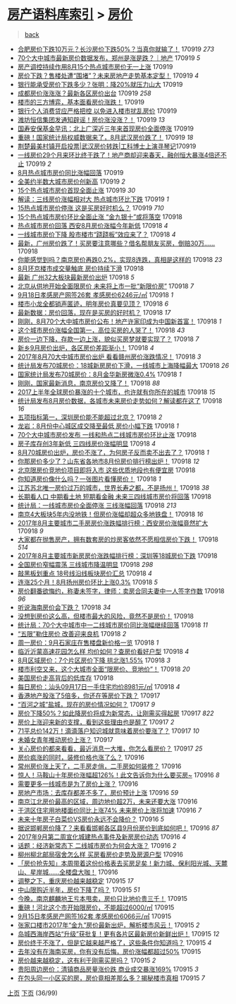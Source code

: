 [房产语料库索引](../../README.md)  > [房价](房价.md)
====
> [back](../README.md)

- [合肥房价下跌10万元？长沙房价下跌50%？当真你就输了！](http://jkwz.applinzi.com/ittc/7014969504772391952.html#%E5%90%88%E8%82%A5%E6%88%BF%E4%BB%B7%E4%B8%8B%E8%B7%8C10%E4%B8%87%E5%85%83%EF%BC%9F%E9%95%BF%E6%B2%99%E6%88%BF%E4%BB%B7%E4%B8%8B%E8%B7%8C50%25%EF%BC%9F%E5%BD%93%E7%9C%9F%E4%BD%A0%E5%B0%B1%E8%BE%93%E4%BA%86%EF%BC%81) 170919 *273* 
- [70个大中城市最新房价数据发布，郑州是涨是跌？｜地产](http://jkwz.applinzi.com/ittc/7014960875889493008.html#70%E4%B8%AA%E5%A4%A7%E4%B8%AD%E5%9F%8E%E5%B8%82%E6%9C%80%E6%96%B0%E6%88%BF%E4%BB%B7%E6%95%B0%E6%8D%AE%E5%8F%91%E5%B8%83%EF%BC%8C%E9%83%91%E5%B7%9E%E6%98%AF%E6%B6%A8%E6%98%AF%E8%B7%8C%EF%BC%9F%EF%BD%9C%E5%9C%B0%E4%BA%A7) 170919 *5* 
- [房产调控持续作用8月15个热点城市房价无一上涨](http://jkwz.applinzi.com/ittc/7014950928787178512.html#%E6%88%BF%E4%BA%A7%E8%B0%83%E6%8E%A7%E6%8C%81%E7%BB%AD%E4%BD%9C%E7%94%A88%E6%9C%8815%E4%B8%AA%E7%83%AD%E7%82%B9%E5%9F%8E%E5%B8%82%E6%88%BF%E4%BB%B7%E6%97%A0%E4%B8%80%E4%B8%8A%E6%B6%A8) 170919  
- [房价下跌？售楼处遭“围堵”？未来房地产走势基本定型！](http://jkwz.applinzi.com/ittc/7014949091275179024.html#%E6%88%BF%E4%BB%B7%E4%B8%8B%E8%B7%8C%EF%BC%9F%E5%94%AE%E6%A5%BC%E5%A4%84%E9%81%AD%E2%80%9C%E5%9B%B4%E5%A0%B5%E2%80%9D%EF%BC%9F%E6%9C%AA%E6%9D%A5%E6%88%BF%E5%9C%B0%E4%BA%A7%E8%B5%B0%E5%8A%BF%E5%9F%BA%E6%9C%AC%E5%AE%9A%E5%9E%8B%EF%BC%81) 170919 *4* 
- [银行能承受房价下跌多少？张明：降20%就压力山大](http://jkwz.applinzi.com/ittc/7014949082387448848.html#%E9%93%B6%E8%A1%8C%E8%83%BD%E6%89%BF%E5%8F%97%E6%88%BF%E4%BB%B7%E4%B8%8B%E8%B7%8C%E5%A4%9A%E5%B0%91%EF%BC%9F%E5%BC%A0%E6%98%8E%EF%BC%9A%E9%99%8D20%25%E5%B0%B1%E5%8E%8B%E5%8A%9B%E5%B1%B1%E5%A4%A7) 170919  
- [成都房价涨涨涨？最新各区房价出台](http://jkwz.applinzi.com/ittc/7014948710285575184.html#%E6%88%90%E9%83%BD%E6%88%BF%E4%BB%B7%E6%B6%A8%E6%B6%A8%E6%B6%A8%EF%BC%9F%E6%9C%80%E6%96%B0%E5%90%84%E5%8C%BA%E6%88%BF%E4%BB%B7%E5%87%BA%E5%8F%B0) 170919 *258* 
- [楼市的三方博弈，基本面看房价涨跌！](http://jkwz.applinzi.com/ittc/7014945052672132112.html#%E6%A5%BC%E5%B8%82%E7%9A%84%E4%B8%89%E6%96%B9%E5%8D%9A%E5%BC%88%EF%BC%8C%E5%9F%BA%E6%9C%AC%E9%9D%A2%E7%9C%8B%E6%88%BF%E4%BB%B7%E6%B6%A8%E8%B7%8C%EF%BC%81) 170919  
- [银行个人消费贷应严格把控 以免进入楼市扰乱房价](http://jkwz.applinzi.com/ittc/7014944334041056273.html#%E9%93%B6%E8%A1%8C%E4%B8%AA%E4%BA%BA%E6%B6%88%E8%B4%B9%E8%B4%B7%E5%BA%94%E4%B8%A5%E6%A0%BC%E6%8A%8A%E6%8E%A7+%E4%BB%A5%E5%85%8D%E8%BF%9B%E5%85%A5%E6%A5%BC%E5%B8%82%E6%89%B0%E4%B9%B1%E6%88%BF%E4%BB%B7) 170919  
- [潍坊恒信集团发通知辟谣！房价涨没涨？！](http://jkwz.applinzi.com/ittc/7014942110527259665.html#%E6%BD%8D%E5%9D%8A%E6%81%92%E4%BF%A1%E9%9B%86%E5%9B%A2%E5%8F%91%E9%80%9A%E7%9F%A5%E8%BE%9F%E8%B0%A3%EF%BC%81%E6%88%BF%E4%BB%B7%E6%B6%A8%E6%B2%A1%E6%B6%A8%EF%BC%9F%EF%BC%81) 170919 *13* 
- [国寿安保基金早讯：北上广深近三年来首现房价全面停涨](http://jkwz.applinzi.com/ittc/7014933687542744080.html#%E5%9B%BD%E5%AF%BF%E5%AE%89%E4%BF%9D%E5%9F%BA%E9%87%91%E6%97%A9%E8%AE%AF%EF%BC%9A%E5%8C%97%E4%B8%8A%E5%B9%BF%E6%B7%B1%E8%BF%91%E4%B8%89%E5%B9%B4%E6%9D%A5%E9%A6%96%E7%8E%B0%E6%88%BF%E4%BB%B7%E5%85%A8%E9%9D%A2%E5%81%9C%E6%B6%A8) 170919  
- [重磅！国家统计局权威数据来了，8月武汉房价跌了！](http://jkwz.applinzi.com/ittc/7014933567032001552.html#%E9%87%8D%E7%A3%85%EF%BC%81%E5%9B%BD%E5%AE%B6%E7%BB%9F%E8%AE%A1%E5%B1%80%E6%9D%83%E5%A8%81%E6%95%B0%E6%8D%AE%E6%9D%A5%E4%BA%86%EF%BC%8C8%E6%9C%88%E6%AD%A6%E6%B1%89%E6%88%BF%E4%BB%B7%E8%B7%8C%E4%BA%86%EF%BC%81) 170919 *18* 
- [荆楚最美村镇开启投票|武汉房价转跌|工科博士上演寻琴记​​​​](http://jkwz.applinzi.com/ittc/7014920897163691024.html#%E8%8D%86%E6%A5%9A%E6%9C%80%E7%BE%8E%E6%9D%91%E9%95%87%E5%BC%80%E5%90%AF%E6%8A%95%E7%A5%A8%7C%E6%AD%A6%E6%B1%89%E6%88%BF%E4%BB%B7%E8%BD%AC%E8%B7%8C%7C%E5%B7%A5%E7%A7%91%E5%8D%9A%E5%A3%AB%E4%B8%8A%E6%BC%94%E5%AF%BB%E7%90%B4%E8%AE%B0%E2%80%8B%E2%80%8B%E2%80%8B%E2%80%8B) 170919  
- [一线房价29个月来环比终于跌了！地产商却迎来春天，融创恒大暴涨4倍还不止](http://jkwz.applinzi.com/ittc/7014913319662781457.html#%E4%B8%80%E7%BA%BF%E6%88%BF%E4%BB%B729%E4%B8%AA%E6%9C%88%E6%9D%A5%E7%8E%AF%E6%AF%94%E7%BB%88%E4%BA%8E%E8%B7%8C%E4%BA%86%EF%BC%81%E5%9C%B0%E4%BA%A7%E5%95%86%E5%8D%B4%E8%BF%8E%E6%9D%A5%E6%98%A5%E5%A4%A9%EF%BC%8C%E8%9E%8D%E5%88%9B%E6%81%92%E5%A4%A7%E6%9A%B4%E6%B6%A84%E5%80%8D%E8%BF%98%E4%B8%8D%E6%AD%A2) 170919 *2* 
- [8月热点城市房价同比涨幅回落](http://jkwz.applinzi.com/ittc/7014889554174280720.html#8%E6%9C%88%E7%83%AD%E7%82%B9%E5%9F%8E%E5%B8%82%E6%88%BF%E4%BB%B7%E5%90%8C%E6%AF%94%E6%B6%A8%E5%B9%85%E5%9B%9E%E8%90%BD) 170919  
- [全美约半数大城市房价创新高](http://jkwz.applinzi.com/ittc/7014865441028310033.html#%E5%85%A8%E7%BE%8E%E7%BA%A6%E5%8D%8A%E6%95%B0%E5%A4%A7%E5%9F%8E%E5%B8%82%E6%88%BF%E4%BB%B7%E5%88%9B%E6%96%B0%E9%AB%98) 170919 *2* 
- [15个热点城市房价首现全面止涨](http://jkwz.applinzi.com/ittc/7014810996907181073.html#15%E4%B8%AA%E7%83%AD%E7%82%B9%E5%9F%8E%E5%B8%82%E6%88%BF%E4%BB%B7%E9%A6%96%E7%8E%B0%E5%85%A8%E9%9D%A2%E6%AD%A2%E6%B6%A8) 170919 *30* 
- [解读：三线房价涨幅相对大 热点城市环比下跌](http://jkwz.applinzi.com/ittc/7014805296457974801.html#%E8%A7%A3%E8%AF%BB%EF%BC%9A%E4%B8%89%E7%BA%BF%E6%88%BF%E4%BB%B7%E6%B6%A8%E5%B9%85%E7%9B%B8%E5%AF%B9%E5%A4%A7+%E7%83%AD%E7%82%B9%E5%9F%8E%E5%B8%82%E7%8E%AF%E6%AF%94%E4%B8%8B%E8%B7%8C) 170919 *1* 
- [15热点城市房价停涨 这是买房好时机么？](http://jkwz.applinzi.com/ittc/7014802781251306512.html#15%E7%83%AD%E7%82%B9%E5%9F%8E%E5%B8%82%E6%88%BF%E4%BB%B7%E5%81%9C%E6%B6%A8+%E8%BF%99%E6%98%AF%E4%B9%B0%E6%88%BF%E5%A5%BD%E6%97%B6%E6%9C%BA%E4%B9%88%EF%BC%9F) 170919 *710* 
- [15个热点城市房价环比全面止涨 “金九银十”或将落空](http://jkwz.applinzi.com/ittc/7014754712925242385.html#15%E4%B8%AA%E7%83%AD%E7%82%B9%E5%9F%8E%E5%B8%82%E6%88%BF%E4%BB%B7%E7%8E%AF%E6%AF%94%E5%85%A8%E9%9D%A2%E6%AD%A2%E6%B6%A8+%E2%80%9C%E9%87%91%E4%B9%9D%E9%93%B6%E5%8D%81%E2%80%9D%E6%88%96%E5%B0%86%E8%90%BD%E7%A9%BA) 170918  
- [热点城市房价回落 西安8月房价涨幅今年新低](http://jkwz.applinzi.com/ittc/7014726121629942801.html#%E7%83%AD%E7%82%B9%E5%9F%8E%E5%B8%82%E6%88%BF%E4%BB%B7%E5%9B%9E%E8%90%BD+%E8%A5%BF%E5%AE%898%E6%9C%88%E6%88%BF%E4%BB%B7%E6%B6%A8%E5%B9%85%E4%BB%8A%E5%B9%B4%E6%96%B0%E4%BD%8E) 170918 *4* 
- [一线城市房价下降 股市楼市“跷跷板”效应来了？](http://jkwz.applinzi.com/ittc/7014725568581600272.html#%E4%B8%80%E7%BA%BF%E5%9F%8E%E5%B8%82%E6%88%BF%E4%BB%B7%E4%B8%8B%E9%99%8D+%E8%82%A1%E5%B8%82%E6%A5%BC%E5%B8%82%E2%80%9C%E8%B7%B7%E8%B7%B7%E6%9D%BF%E2%80%9D%E6%95%88%E5%BA%94%E6%9D%A5%E4%BA%86%EF%BC%9F) 170918 *4* 
- [最新，广州房价跌了！买房要注意哪些？借名帮朋友买房，倒赔30万……](http://jkwz.applinzi.com/ittc/7014724194796045329.html#%E6%9C%80%E6%96%B0%EF%BC%8C%E5%B9%BF%E5%B7%9E%E6%88%BF%E4%BB%B7%E8%B7%8C%E4%BA%86%EF%BC%81%E4%B9%B0%E6%88%BF%E8%A6%81%E6%B3%A8%E6%84%8F%E5%93%AA%E4%BA%9B%EF%BC%9F%E5%80%9F%E5%90%8D%E5%B8%AE%E6%9C%8B%E5%8F%8B%E4%B9%B0%E6%88%BF%EF%BC%8C%E5%80%92%E8%B5%9430%E4%B8%87%E2%80%A6%E2%80%A6) 170918  
- [你能感觉到吗？南京房价再跌0.2%，实现8连跌，真相是这样的](http://jkwz.applinzi.com/ittc/7014723988457260048.html#%E4%BD%A0%E8%83%BD%E6%84%9F%E8%A7%89%E5%88%B0%E5%90%97%EF%BC%9F%E5%8D%97%E4%BA%AC%E6%88%BF%E4%BB%B7%E5%86%8D%E8%B7%8C0.2%25%EF%BC%8C%E5%AE%9E%E7%8E%B08%E8%BF%9E%E8%B7%8C%EF%BC%8C%E7%9C%9F%E7%9B%B8%E6%98%AF%E8%BF%99%E6%A0%B7%E7%9A%84) 170918 *23* 
- [8月环京楼市成交量触底 房价持续下滑](http://jkwz.applinzi.com/ittc/7014705935392703504.html#8%E6%9C%88%E7%8E%AF%E4%BA%AC%E6%A5%BC%E5%B8%82%E6%88%90%E4%BA%A4%E9%87%8F%E8%A7%A6%E5%BA%95+%E6%88%BF%E4%BB%B7%E6%8C%81%E7%BB%AD%E4%B8%8B%E6%BB%91) 170918  
- [最新 广州32大板块最新房价出炉](http://jkwz.applinzi.com/ittc/7014706209465304081.html#%E6%9C%80%E6%96%B0+%E5%B9%BF%E5%B7%9E32%E5%A4%A7%E6%9D%BF%E5%9D%97%E6%9C%80%E6%96%B0%E6%88%BF%E4%BB%B7%E5%87%BA%E7%82%89) 170918 *5* 
- [北京从供地开始全面限房价 未来将上市一批“新限价房”](http://jkwz.applinzi.com/ittc/7014704561053500433.html#%E5%8C%97%E4%BA%AC%E4%BB%8E%E4%BE%9B%E5%9C%B0%E5%BC%80%E5%A7%8B%E5%85%A8%E9%9D%A2%E9%99%90%E6%88%BF%E4%BB%B7+%E6%9C%AA%E6%9D%A5%E5%B0%86%E4%B8%8A%E5%B8%82%E4%B8%80%E6%89%B9%E2%80%9C%E6%96%B0%E9%99%90%E4%BB%B7%E6%88%BF%E2%80%9D) 170918 *7* 
- [9月18日孝感房产网签26套 孝感房价6246元/㎡](http://jkwz.applinzi.com/ittc/7014703345716167696.html#9%E6%9C%8818%E6%97%A5%E5%AD%9D%E6%84%9F%E6%88%BF%E4%BA%A7%E7%BD%91%E7%AD%BE26%E5%A5%97+%E5%AD%9D%E6%84%9F%E6%88%BF%E4%BB%B76246%E5%85%83%2F%E3%8E%A1) 170918 *1* 
- [楼市小龙全都销声匿迹，明年房价真要见顶？](http://jkwz.applinzi.com/ittc/7014700291906339857.html#%E6%A5%BC%E5%B8%82%E5%B0%8F%E9%BE%99%E5%85%A8%E9%83%BD%E9%94%80%E5%A3%B0%E5%8C%BF%E8%BF%B9%EF%BC%8C%E6%98%8E%E5%B9%B4%E6%88%BF%E4%BB%B7%E7%9C%9F%E8%A6%81%E8%A7%81%E9%A1%B6%EF%BC%9F) 170918 *6* 
- [最新数据：房价回落，现在是买房的好时机？](http://jkwz.applinzi.com/ittc/7014696463186265104.html#%E6%9C%80%E6%96%B0%E6%95%B0%E6%8D%AE%EF%BC%9A%E6%88%BF%E4%BB%B7%E5%9B%9E%E8%90%BD%EF%BC%8C%E7%8E%B0%E5%9C%A8%E6%98%AF%E4%B9%B0%E6%88%BF%E7%9A%84%E5%A5%BD%E6%97%B6%E6%9C%BA%EF%BC%9F) 170918 *17* 
- [刚刚，8月70个大中城市房价公布！地产许家印成为中国新首富！](http://jkwz.applinzi.com/ittc/7014697005287474193.html#%E5%88%9A%E5%88%9A%EF%BC%8C8%E6%9C%8870%E4%B8%AA%E5%A4%A7%E4%B8%AD%E5%9F%8E%E5%B8%82%E6%88%BF%E4%BB%B7%E5%85%AC%E5%B8%83%EF%BC%81%E5%9C%B0%E4%BA%A7%E8%AE%B8%E5%AE%B6%E5%8D%B0%E6%88%90%E4%B8%BA%E4%B8%AD%E5%9B%BD%E6%96%B0%E9%A6%96%E5%AF%8C%EF%BC%81) 170918 *1* 
- [这个城市房价涨幅全国第一，高位买房的人哭了！](http://jkwz.applinzi.com/ittc/7014691601287496720.html#%E8%BF%99%E4%B8%AA%E5%9F%8E%E5%B8%82%E6%88%BF%E4%BB%B7%E6%B6%A8%E5%B9%85%E5%85%A8%E5%9B%BD%E7%AC%AC%E4%B8%80%EF%BC%8C%E9%AB%98%E4%BD%8D%E4%B9%B0%E6%88%BF%E7%9A%84%E4%BA%BA%E5%93%AD%E4%BA%86%EF%BC%81) 170918 *43* 
- [房价一边下降，存款一边上涨，貌似买房梦就要实现了？](http://jkwz.applinzi.com/ittc/7014691037703046161.html#%E6%88%BF%E4%BB%B7%E4%B8%80%E8%BE%B9%E4%B8%8B%E9%99%8D%EF%BC%8C%E5%AD%98%E6%AC%BE%E4%B8%80%E8%BE%B9%E4%B8%8A%E6%B6%A8%EF%BC%8C%E8%B2%8C%E4%BC%BC%E4%B9%B0%E6%88%BF%E6%A2%A6%E5%B0%B1%E8%A6%81%E5%AE%9E%E7%8E%B0%E4%BA%86%EF%BC%9F) 170918 *7* 
- [新乡9月房价出炉，各区房价差距渐小！](http://jkwz.applinzi.com/ittc/7014372367818818576.html#%E6%96%B0%E4%B9%A19%E6%9C%88%E6%88%BF%E4%BB%B7%E5%87%BA%E7%82%89%EF%BC%8C%E5%90%84%E5%8C%BA%E6%88%BF%E4%BB%B7%E5%B7%AE%E8%B7%9D%E6%B8%90%E5%B0%8F%EF%BC%81) 170918 *4* 
- [2017年8月70大中城市房价出炉 看看赣州房价涨跌情况！](http://jkwz.applinzi.com/ittc/7014689879320167440.html#2017%E5%B9%B48%E6%9C%8870%E5%A4%A7%E4%B8%AD%E5%9F%8E%E5%B8%82%E6%88%BF%E4%BB%B7%E5%87%BA%E7%82%89+%E7%9C%8B%E7%9C%8B%E8%B5%A3%E5%B7%9E%E6%88%BF%E4%BB%B7%E6%B6%A8%E8%B7%8C%E6%83%85%E5%86%B5%EF%BC%81) 170918 *3* 
- [统计局发布70城房价：18城新房房价下滑，一线城市上海降幅最大](http://jkwz.applinzi.com/ittc/7014689684117259281.html#%E7%BB%9F%E8%AE%A1%E5%B1%80%E5%8F%91%E5%B8%8370%E5%9F%8E%E6%88%BF%E4%BB%B7%EF%BC%9A18%E5%9F%8E%E6%96%B0%E6%88%BF%E6%88%BF%E4%BB%B7%E4%B8%8B%E6%BB%91%EF%BC%8C%E4%B8%80%E7%BA%BF%E5%9F%8E%E5%B8%82%E4%B8%8A%E6%B5%B7%E9%99%8D%E5%B9%85%E6%9C%80%E5%A4%A7) 170918 *26* 
- [国家统计局发布70城房价：8月金华新房微涨0.4%](http://jkwz.applinzi.com/ittc/7014689255870432272.html#%E5%9B%BD%E5%AE%B6%E7%BB%9F%E8%AE%A1%E5%B1%80%E5%8F%91%E5%B8%8370%E5%9F%8E%E6%88%BF%E4%BB%B7%EF%BC%9A8%E6%9C%88%E9%87%91%E5%8D%8E%E6%96%B0%E6%88%BF%E5%BE%AE%E6%B6%A80.4%25) 170918 *1* 
- [刚刚，国家最新消息，南京房价又降了！](http://jkwz.applinzi.com/ittc/7014686730039591953.html#%E5%88%9A%E5%88%9A%EF%BC%8C%E5%9B%BD%E5%AE%B6%E6%9C%80%E6%96%B0%E6%B6%88%E6%81%AF%EF%BC%8C%E5%8D%97%E4%BA%AC%E6%88%BF%E4%BB%B7%E5%8F%88%E9%99%8D%E4%BA%86%EF%BC%81) 170918 *88* 
- [2017上半年全球房价暴涨的十个城市，也许就有你所在的城市](http://jkwz.applinzi.com/ittc/7014683306044687376.html#2017%E4%B8%8A%E5%8D%8A%E5%B9%B4%E5%85%A8%E7%90%83%E6%88%BF%E4%BB%B7%E6%9A%B4%E6%B6%A8%E7%9A%84%E5%8D%81%E4%B8%AA%E5%9F%8E%E5%B8%82%EF%BC%8C%E4%B9%9F%E8%AE%B8%E5%B0%B1%E6%9C%89%E4%BD%A0%E6%89%80%E5%9C%A8%E7%9A%84%E5%9F%8E%E5%B8%82) 170918 *15* 
- [统计局发布8月房价数据，各城市未来房价走势如何？解读都在这了](http://jkwz.applinzi.com/ittc/7014682539858592784.html#%E7%BB%9F%E8%AE%A1%E5%B1%80%E5%8F%91%E5%B8%838%E6%9C%88%E6%88%BF%E4%BB%B7%E6%95%B0%E6%8D%AE%EF%BC%8C%E5%90%84%E5%9F%8E%E5%B8%82%E6%9C%AA%E6%9D%A5%E6%88%BF%E4%BB%B7%E8%B5%B0%E5%8A%BF%E5%A6%82%E4%BD%95%EF%BC%9F%E8%A7%A3%E8%AF%BB%E9%83%BD%E5%9C%A8%E8%BF%99%E4%BA%86) 170918 *16* 
- [五项指标第一，深圳房价能不能超过北京？](http://jkwz.applinzi.com/ittc/7014679932444345360.html#%E4%BA%94%E9%A1%B9%E6%8C%87%E6%A0%87%E7%AC%AC%E4%B8%80%EF%BC%8C%E6%B7%B1%E5%9C%B3%E6%88%BF%E4%BB%B7%E8%83%BD%E4%B8%8D%E8%83%BD%E8%B6%85%E8%BF%87%E5%8C%97%E4%BA%AC%EF%BC%9F) 170918 *2* 
- [龙岩：8月份中心城区成交降至最低 房价小幅下跌](http://jkwz.applinzi.com/ittc/7014679558882853905.html#%E9%BE%99%E5%B2%A9%EF%BC%9A8%E6%9C%88%E4%BB%BD%E4%B8%AD%E5%BF%83%E5%9F%8E%E5%8C%BA%E6%88%90%E4%BA%A4%E9%99%8D%E8%87%B3%E6%9C%80%E4%BD%8E+%E6%88%BF%E4%BB%B7%E5%B0%8F%E5%B9%85%E4%B8%8B%E8%B7%8C) 170918 *1* 
- [70个大中城市房价发布 一线和热点二线城市房价环比止涨](http://jkwz.applinzi.com/ittc/7014678526907909136.html#70%E4%B8%AA%E5%A4%A7%E4%B8%AD%E5%9F%8E%E5%B8%82%E6%88%BF%E4%BB%B7%E5%8F%91%E5%B8%83+%E4%B8%80%E7%BA%BF%E5%92%8C%E7%83%AD%E7%82%B9%E4%BA%8C%E7%BA%BF%E5%9F%8E%E5%B8%82%E6%88%BF%E4%BB%B7%E7%8E%AF%E6%AF%94%E6%AD%A2%E6%B6%A8) 170918  
- [房子库存创3年新低 三四线房价涨幅明显](http://jkwz.applinzi.com/ittc/7014673733267227664.html#%E6%88%BF%E5%AD%90%E5%BA%93%E5%AD%98%E5%88%9B3%E5%B9%B4%E6%96%B0%E4%BD%8E+%E4%B8%89%E5%9B%9B%E7%BA%BF%E6%88%BF%E4%BB%B7%E6%B6%A8%E5%B9%85%E6%98%8E%E6%98%BE) 170918 *4* 
- [8月70城房价出炉，房价不涨了，为何房子反而卖不出去了？](http://jkwz.applinzi.com/ittc/7014675183221343249.html#8%E6%9C%8870%E5%9F%8E%E6%88%BF%E4%BB%B7%E5%87%BA%E7%82%89%EF%BC%8C%E6%88%BF%E4%BB%B7%E4%B8%8D%E6%B6%A8%E4%BA%86%EF%BC%8C%E4%B8%BA%E4%BD%95%E6%88%BF%E5%AD%90%E5%8F%8D%E8%80%8C%E5%8D%96%E4%B8%8D%E5%87%BA%E5%8E%BB%E4%BA%86%EF%BC%9F) 170918 *1* 
- [你那房价多少了？山东省各地市8月份房价排行榜出炉！](http://jkwz.applinzi.com/ittc/7014669895319700497.html#%E4%BD%A0%E9%82%A3%E6%88%BF%E4%BB%B7%E5%A4%9A%E5%B0%91%E4%BA%86%EF%BC%9F%E5%B1%B1%E4%B8%9C%E7%9C%81%E5%90%84%E5%9C%B0%E5%B8%828%E6%9C%88%E4%BB%BD%E6%88%BF%E4%BB%B7%E6%8E%92%E8%A1%8C%E6%A6%9C%E5%87%BA%E7%82%89%EF%BC%81) 170918 *12* 
- [北京限房价竞地价项目即将入市 这些优质地段也有便宜房](http://jkwz.applinzi.com/ittc/7014665865440789521.html#%E5%8C%97%E4%BA%AC%E9%99%90%E6%88%BF%E4%BB%B7%E7%AB%9E%E5%9C%B0%E4%BB%B7%E9%A1%B9%E7%9B%AE%E5%8D%B3%E5%B0%86%E5%85%A5%E5%B8%82+%E8%BF%99%E4%BA%9B%E4%BC%98%E8%B4%A8%E5%9C%B0%E6%AE%B5%E4%B9%9F%E6%9C%89%E4%BE%BF%E5%AE%9C%E6%88%BF) 170918  
- [你知道房价像什么吗？一张图片看懂房价！](http://jkwz.applinzi.com/ittc/7014665797853774864.html#%E4%BD%A0%E7%9F%A5%E9%81%93%E6%88%BF%E4%BB%B7%E5%83%8F%E4%BB%80%E4%B9%88%E5%90%97%EF%BC%9F%E4%B8%80%E5%BC%A0%E5%9B%BE%E7%89%87%E7%9C%8B%E6%87%82%E6%88%BF%E4%BB%B7%EF%BC%81) 170918 *1* 
- [江苏苏北唯一房价过万的城市，世界长寿之都，不是扬州！](http://jkwz.applinzi.com/ittc/7014658928707896337.html#%E6%B1%9F%E8%8B%8F%E8%8B%8F%E5%8C%97%E5%94%AF%E4%B8%80%E6%88%BF%E4%BB%B7%E8%BF%87%E4%B8%87%E7%9A%84%E5%9F%8E%E5%B8%82%EF%BC%8C%E4%B8%96%E7%95%8C%E9%95%BF%E5%AF%BF%E4%B9%8B%E9%83%BD%EF%BC%8C%E4%B8%8D%E6%98%AF%E6%89%AC%E5%B7%9E%EF%BC%81) 170918 *38* 
- [长期看人口 中期看土地 短期看金融 未来三四线城市房价将回落](http://jkwz.applinzi.com/ittc/7014639489891435537.html#%E9%95%BF%E6%9C%9F%E7%9C%8B%E4%BA%BA%E5%8F%A3+%E4%B8%AD%E6%9C%9F%E7%9C%8B%E5%9C%9F%E5%9C%B0+%E7%9F%AD%E6%9C%9F%E7%9C%8B%E9%87%91%E8%9E%8D+%E6%9C%AA%E6%9D%A5%E4%B8%89%E5%9B%9B%E7%BA%BF%E5%9F%8E%E5%B8%82%E6%88%BF%E4%BB%B7%E5%B0%86%E5%9B%9E%E8%90%BD) 170918  
- [统计局：一线城市房价全面停涨 三线涨幅回落](http://jkwz.applinzi.com/ittc/7014637437798843409.html#%E7%BB%9F%E8%AE%A1%E5%B1%80%EF%BC%9A%E4%B8%80%E7%BA%BF%E5%9F%8E%E5%B8%82%E6%88%BF%E4%BB%B7%E5%85%A8%E9%9D%A2%E5%81%9C%E6%B6%A8+%E4%B8%89%E7%BA%BF%E6%B6%A8%E5%B9%85%E5%9B%9E%E8%90%BD) 170918 *213* 
- [南京4大板块5年内没地铁！但房价涨幅却超众多地铁盘！](http://jkwz.applinzi.com/ittc/7014625645190186001.html#%E5%8D%97%E4%BA%AC4%E5%A4%A7%E6%9D%BF%E5%9D%975%E5%B9%B4%E5%86%85%E6%B2%A1%E5%9C%B0%E9%93%81%EF%BC%81%E4%BD%86%E6%88%BF%E4%BB%B7%E6%B6%A8%E5%B9%85%E5%8D%B4%E8%B6%85%E4%BC%97%E5%A4%9A%E5%9C%B0%E9%93%81%E7%9B%98%EF%BC%81) 170918 *16* 
- [2017年8月主要城市二手房房价涨跌幅排行榜：西安房价涨幅竟然扩大](http://jkwz.applinzi.com/ittc/7014623207171294225.html#2017%E5%B9%B48%E6%9C%88%E4%B8%BB%E8%A6%81%E5%9F%8E%E5%B8%82%E4%BA%8C%E6%89%8B%E6%88%BF%E6%88%BF%E4%BB%B7%E6%B6%A8%E8%B7%8C%E5%B9%85%E6%8E%92%E8%A1%8C%E6%A6%9C%EF%BC%9A%E8%A5%BF%E5%AE%89%E6%88%BF%E4%BB%B7%E6%B6%A8%E5%B9%85%E7%AB%9F%E7%84%B6%E6%89%A9%E5%A4%A7) 170918 *9* 
- [大家都在抛售房产，拥有数套房的炒房客依然不愿相信房价下跌！](http://jkwz.applinzi.com/ittc/7014605584379413521.html#%E5%A4%A7%E5%AE%B6%E9%83%BD%E5%9C%A8%E6%8A%9B%E5%94%AE%E6%88%BF%E4%BA%A7%EF%BC%8C%E6%8B%A5%E6%9C%89%E6%95%B0%E5%A5%97%E6%88%BF%E7%9A%84%E7%82%92%E6%88%BF%E5%AE%A2%E4%BE%9D%E7%84%B6%E4%B8%8D%E6%84%BF%E7%9B%B8%E4%BF%A1%E6%88%BF%E4%BB%B7%E4%B8%8B%E8%B7%8C%EF%BC%81) 170918 *514* 
- [2017年8月主要城市新房房价涨跌幅排行榜：深圳等18城房价下跌](http://jkwz.applinzi.com/ittc/7014596995069772817.html#2017%E5%B9%B48%E6%9C%88%E4%B8%BB%E8%A6%81%E5%9F%8E%E5%B8%82%E6%96%B0%E6%88%BF%E6%88%BF%E4%BB%B7%E6%B6%A8%E8%B7%8C%E5%B9%85%E6%8E%92%E8%A1%8C%E6%A6%9C%EF%BC%9A%E6%B7%B1%E5%9C%B3%E7%AD%8918%E5%9F%8E%E6%88%BF%E4%BB%B7%E4%B8%8B%E8%B7%8C) 170918  
- [全国房价窄幅震荡 三线城市降温明显](http://jkwz.applinzi.com/ittc/7014592943552463889.html#%E5%85%A8%E5%9B%BD%E6%88%BF%E4%BB%B7%E7%AA%84%E5%B9%85%E9%9C%87%E8%8D%A1+%E4%B8%89%E7%BA%BF%E5%9F%8E%E5%B8%82%E9%99%8D%E6%B8%A9%E6%98%8E%E6%98%BE) 170918 *298* 
- [敲黑板划重点 18号线沿线板块房价汇总](http://jkwz.applinzi.com/ittc/7014592552009991185.html#%E6%95%B2%E9%BB%91%E6%9D%BF%E5%88%92%E9%87%8D%E7%82%B9+18%E5%8F%B7%E7%BA%BF%E6%B2%BF%E7%BA%BF%E6%9D%BF%E5%9D%97%E6%88%BF%E4%BB%B7%E6%B1%87%E6%80%BB) 170918 *4* 
- [连涨25个月！8月扬州房价环比上涨0.3%](http://jkwz.applinzi.com/ittc/7014592625678746640.html#%E8%BF%9E%E6%B6%A825%E4%B8%AA%E6%9C%88%EF%BC%818%E6%9C%88%E6%89%AC%E5%B7%9E%E6%88%BF%E4%BB%B7%E7%8E%AF%E6%AF%94%E4%B8%8A%E6%B6%A80.3%25) 170918 *5* 
- [房价翻番欲悔约，称妻未签字，律师：卖房合同夫妻中一人签字作数](http://jkwz.applinzi.com/ittc/7014586527420777488.html#%E6%88%BF%E4%BB%B7%E7%BF%BB%E7%95%AA%E6%AC%B2%E6%82%94%E7%BA%A6%EF%BC%8C%E7%A7%B0%E5%A6%BB%E6%9C%AA%E7%AD%BE%E5%AD%97%EF%BC%8C%E5%BE%8B%E5%B8%88%EF%BC%9A%E5%8D%96%E6%88%BF%E5%90%88%E5%90%8C%E5%A4%AB%E5%A6%BB%E4%B8%AD%E4%B8%80%E4%BA%BA%E7%AD%BE%E5%AD%97%E4%BD%9C%E6%95%B0) 170918 *96* 
- [听说海南房价会下跌？](http://jkwz.applinzi.com/ittc/7014585874644468752.html#%E5%90%AC%E8%AF%B4%E6%B5%B7%E5%8D%97%E6%88%BF%E4%BB%B7%E4%BC%9A%E4%B8%8B%E8%B7%8C%EF%BC%9F) 170918 *34* 
- [没想到房价这么高，但楼市最大的风险，竟然不是房价！](http://jkwz.applinzi.com/ittc/7014585234627232784.html#%E6%B2%A1%E6%83%B3%E5%88%B0%E6%88%BF%E4%BB%B7%E8%BF%99%E4%B9%88%E9%AB%98%EF%BC%8C%E4%BD%86%E6%A5%BC%E5%B8%82%E6%9C%80%E5%A4%A7%E7%9A%84%E9%A3%8E%E9%99%A9%EF%BC%8C%E7%AB%9F%E7%84%B6%E4%B8%8D%E6%98%AF%E6%88%BF%E4%BB%B7%EF%BC%81) 170918  
- [统计局：70个大中城市中一二线城市房价同比涨幅继续回落](http://jkwz.applinzi.com/ittc/7014581653123630097.html#%E7%BB%9F%E8%AE%A1%E5%B1%80%EF%BC%9A70%E4%B8%AA%E5%A4%A7%E4%B8%AD%E5%9F%8E%E5%B8%82%E4%B8%AD%E4%B8%80%E4%BA%8C%E7%BA%BF%E5%9F%8E%E5%B8%82%E6%88%BF%E4%BB%B7%E5%90%8C%E6%AF%94%E6%B6%A8%E5%B9%85%E7%BB%A7%E7%BB%AD%E5%9B%9E%E8%90%BD) 170918 *11* 
- [“五限”勒住房价 改善迎来良机](http://jkwz.applinzi.com/ittc/7014579798729557008.html#%E2%80%9C%E4%BA%94%E9%99%90%E2%80%9D%E5%8B%92%E4%BD%8F%E6%88%BF%E4%BB%B7+%E6%94%B9%E5%96%84%E8%BF%8E%E6%9D%A5%E8%89%AF%E6%9C%BA) 170918 *2* 
- [周一房价：9月石家庄在售楼盘新价格一览](http://jkwz.applinzi.com/ittc/7014573235671401489.html#%E5%91%A8%E4%B8%80%E6%88%BF%E4%BB%B7%EF%BC%9A9%E6%9C%88%E7%9F%B3%E5%AE%B6%E5%BA%84%E5%9C%A8%E5%94%AE%E6%A5%BC%E7%9B%98%E6%96%B0%E4%BB%B7%E6%A0%BC%E4%B8%80%E8%A7%88) 170918 *1* 
- [临沂沂蒙高速花园怎么样 均价如何？查房价看好户型](http://jkwz.applinzi.com/ittc/7014570417057170449.html#%E4%B8%B4%E6%B2%82%E6%B2%82%E8%92%99%E9%AB%98%E9%80%9F%E8%8A%B1%E5%9B%AD%E6%80%8E%E4%B9%88%E6%A0%B7+%E5%9D%87%E4%BB%B7%E5%A6%82%E4%BD%95%EF%BC%9F%E6%9F%A5%E6%88%BF%E4%BB%B7%E7%9C%8B%E5%A5%BD%E6%88%B7%E5%9E%8B) 170918 *4* 
- [8月区域房价：7个片区房价下降 拱北涨1.55%](http://jkwz.applinzi.com/ittc/7014559988285178896.html#8%E6%9C%88%E5%8C%BA%E5%9F%9F%E6%88%BF%E4%BB%B7%EF%BC%9A7%E4%B8%AA%E7%89%87%E5%8C%BA%E6%88%BF%E4%BB%B7%E4%B8%8B%E9%99%8D+%E6%8B%B1%E5%8C%97%E6%B6%A81.55%25) 170918 *3* 
- [楼市利空又来，这个大城市全面“限房价、竞地价”！](http://jkwz.applinzi.com/ittc/7013638123358258193.html#%E6%A5%BC%E5%B8%82%E5%88%A9%E7%A9%BA%E5%8F%88%E6%9D%A5%EF%BC%8C%E8%BF%99%E4%B8%AA%E5%A4%A7%E5%9F%8E%E5%B8%82%E5%85%A8%E9%9D%A2%E2%80%9C%E9%99%90%E6%88%BF%E4%BB%B7%E3%80%81%E7%AB%9E%E5%9C%B0%E4%BB%B7%E2%80%9D%EF%BC%81) 170918 *20* 
- [美国房价走高背后的低库存](http://jkwz.applinzi.com/ittc/7014480038026806289.html#%E7%BE%8E%E5%9B%BD%E6%88%BF%E4%BB%B7%E8%B5%B0%E9%AB%98%E8%83%8C%E5%90%8E%E7%9A%84%E4%BD%8E%E5%BA%93%E5%AD%98) 170918  
- [每日房价：汕头09月17日一手住宅均价8981元/㎡](http://jkwz.applinzi.com/ittc/7014449602827387921.html#%E6%AF%8F%E6%97%A5%E6%88%BF%E4%BB%B7%EF%BC%9A%E6%B1%95%E5%A4%B409%E6%9C%8817%E6%97%A5%E4%B8%80%E6%89%8B%E4%BD%8F%E5%AE%85%E5%9D%87%E4%BB%B78981%E5%85%83%2F%E3%8E%A1) 170918 *4* 
- [香港地产股涨了5倍多，你还在等房价下跌？](http://jkwz.applinzi.com/ittc/7014419467889804304.html#%E9%A6%99%E6%B8%AF%E5%9C%B0%E4%BA%A7%E8%82%A1%E6%B6%A8%E4%BA%865%E5%80%8D%E5%A4%9A%EF%BC%8C%E4%BD%A0%E8%BF%98%E5%9C%A8%E7%AD%89%E6%88%BF%E4%BB%B7%E4%B8%8B%E8%B7%8C%EF%BC%9F) 170917  
- [“百河之城”盐城，现在的房价情况如何？](http://jkwz.applinzi.com/ittc/7014411787196433425.html#%E2%80%9C%E7%99%BE%E6%B2%B3%E4%B9%8B%E5%9F%8E%E2%80%9D%E7%9B%90%E5%9F%8E%EF%BC%8C%E7%8E%B0%E5%9C%A8%E7%9A%84%E6%88%BF%E4%BB%B7%E6%83%85%E5%86%B5%E5%A6%82%E4%BD%95%EF%BC%9F) 170917 *9* 
- [房价下降50%？如此降房价将成为新常态，让刚需买得起房](http://jkwz.applinzi.com/ittc/7014383996757345297.html#%E6%88%BF%E4%BB%B7%E4%B8%8B%E9%99%8D50%25%EF%BC%9F%E5%A6%82%E6%AD%A4%E9%99%8D%E6%88%BF%E4%BB%B7%E5%B0%86%E6%88%90%E4%B8%BA%E6%96%B0%E5%B8%B8%E6%80%81%EF%BC%8C%E8%AE%A9%E5%88%9A%E9%9C%80%E4%B9%B0%E5%BE%97%E8%B5%B7%E6%88%BF) 170917 *822* 
- [房价上涨迎来新的支撑，看到这些理由也是醉了](http://jkwz.applinzi.com/ittc/7014331662949942288.html#%E6%88%BF%E4%BB%B7%E4%B8%8A%E6%B6%A8%E8%BF%8E%E6%9D%A5%E6%96%B0%E7%9A%84%E6%94%AF%E6%92%91%EF%BC%8C%E7%9C%8B%E5%88%B0%E8%BF%99%E4%BA%9B%E7%90%86%E7%94%B1%E4%B9%9F%E6%98%AF%E9%86%89%E4%BA%86) 170917 *2* 
- [71平总价142万！滴滴落户知识城就意味着房价要涨了？](http://jkwz.applinzi.com/ittc/7014321027423929360.html#71%E5%B9%B3%E6%80%BB%E4%BB%B7142%E4%B8%87%EF%BC%81%E6%BB%B4%E6%BB%B4%E8%90%BD%E6%88%B7%E7%9F%A5%E8%AF%86%E5%9F%8E%E5%B0%B1%E6%84%8F%E5%91%B3%E7%9D%80%E6%88%BF%E4%BB%B7%E8%A6%81%E6%B6%A8%E4%BA%86%EF%BC%9F) 170917 *10* 
- [未婚女青年推动房价上涨？](http://jkwz.applinzi.com/ittc/7014210704142500881.html#%E6%9C%AA%E5%A9%9A%E5%A5%B3%E9%9D%92%E5%B9%B4%E6%8E%A8%E5%8A%A8%E6%88%BF%E4%BB%B7%E4%B8%8A%E6%B6%A8%EF%BC%9F) 170917  
- [关心房价的都来看看，最近消息一大堆，你怎么看房价？](http://jkwz.applinzi.com/ittc/7014155252906066960.html#%E5%85%B3%E5%BF%83%E6%88%BF%E4%BB%B7%E7%9A%84%E9%83%BD%E6%9D%A5%E7%9C%8B%E7%9C%8B%EF%BC%8C%E6%9C%80%E8%BF%91%E6%B6%88%E6%81%AF%E4%B8%80%E5%A4%A7%E5%A0%86%EF%BC%8C%E4%BD%A0%E6%80%8E%E4%B9%88%E7%9C%8B%E6%88%BF%E4%BB%B7%EF%BC%9F) 170917 *25* 
- [房价疯涨的同时，装修价格也涨了么？](http://jkwz.applinzi.com/ittc/7013951311878571024.html#%E6%88%BF%E4%BB%B7%E7%96%AF%E6%B6%A8%E7%9A%84%E5%90%8C%E6%97%B6%EF%BC%8C%E8%A3%85%E4%BF%AE%E4%BB%B7%E6%A0%BC%E4%B9%9F%E6%B6%A8%E4%BA%86%E4%B9%88%EF%BC%9F) 170916  
- [常州房价涨上天了，二手房走俏，二手房如何装修？](http://jkwz.applinzi.com/ittc/7013945391366800401.html#%E5%B8%B8%E5%B7%9E%E6%88%BF%E4%BB%B7%E6%B6%A8%E4%B8%8A%E5%A4%A9%E4%BA%86%EF%BC%8C%E4%BA%8C%E6%89%8B%E6%88%BF%E8%B5%B0%E4%BF%8F%EF%BC%8C%E4%BA%8C%E6%89%8B%E6%88%BF%E5%A6%82%E4%BD%95%E8%A3%85%E4%BF%AE%EF%BC%9F) 170916  
- [惊人！马鞍山十年房价涨幅超126%！此文告诉你为什么要买房~](http://jkwz.applinzi.com/ittc/7013939542594421776.html#%E6%83%8A%E4%BA%BA%EF%BC%81%E9%A9%AC%E9%9E%8D%E5%B1%B1%E5%8D%81%E5%B9%B4%E6%88%BF%E4%BB%B7%E6%B6%A8%E5%B9%85%E8%B6%85126%25%EF%BC%81%E6%AD%A4%E6%96%87%E5%91%8A%E8%AF%89%E4%BD%A0%E4%B8%BA%E4%BB%80%E4%B9%88%E8%A6%81%E4%B9%B0%E6%88%BF%7E) 170916 *8* 
- [需要更多一线城市是为了房价上涨？](http://jkwz.applinzi.com/ittc/7013929712534160401.html#%E9%9C%80%E8%A6%81%E6%9B%B4%E5%A4%9A%E4%B8%80%E7%BA%BF%E5%9F%8E%E5%B8%82%E6%98%AF%E4%B8%BA%E4%BA%86%E6%88%BF%E4%BB%B7%E4%B8%8A%E6%B6%A8%EF%BC%9F) 170916  
- [房地产市场：去库存都差不多了，房价预计上涨](http://jkwz.applinzi.com/ittc/7013587983687746577.html#%E6%88%BF%E5%9C%B0%E4%BA%A7%E5%B8%82%E5%9C%BA%EF%BC%9A%E5%8E%BB%E5%BA%93%E5%AD%98%E9%83%BD%E5%B7%AE%E4%B8%8D%E5%A4%9A%E4%BA%86%EF%BC%8C%E6%88%BF%E4%BB%B7%E9%A2%84%E8%AE%A1%E4%B8%8A%E6%B6%A8) 170916 *59* 
- [南京江北房价最高的区域，周边地价超2万，未来还要大涨](http://jkwz.applinzi.com/ittc/7013230225813668625.html#%E5%8D%97%E4%BA%AC%E6%B1%9F%E5%8C%97%E6%88%BF%E4%BB%B7%E6%9C%80%E9%AB%98%E7%9A%84%E5%8C%BA%E5%9F%9F%EF%BC%8C%E5%91%A8%E8%BE%B9%E5%9C%B0%E4%BB%B7%E8%B6%852%E4%B8%87%EF%BC%8C%E6%9C%AA%E6%9D%A5%E8%BF%98%E8%A6%81%E5%A4%A7%E6%B6%A8) 170916  
- [于洪区住宅用地楼面价同比上涨74% 未来房价上涨将加速](http://jkwz.applinzi.com/ittc/7013914858050028560.html#%E4%BA%8E%E6%B4%AA%E5%8C%BA%E4%BD%8F%E5%AE%85%E7%94%A8%E5%9C%B0%E6%A5%BC%E9%9D%A2%E4%BB%B7%E5%90%8C%E6%AF%94%E4%B8%8A%E6%B6%A874%25+%E6%9C%AA%E6%9D%A5%E6%88%BF%E4%BB%B7%E4%B8%8A%E6%B6%A8%E5%B0%86%E5%8A%A0%E9%80%9F) 170916 *7* 
- [未来十年房子白菜价VS房价永远不会降价？](http://jkwz.applinzi.com/ittc/7013852977373381648.html#%E6%9C%AA%E6%9D%A5%E5%8D%81%E5%B9%B4%E6%88%BF%E5%AD%90%E7%99%BD%E8%8F%9C%E4%BB%B7VS%E6%88%BF%E4%BB%B7%E6%B0%B8%E8%BF%9C%E4%B8%8D%E4%BC%9A%E9%99%8D%E4%BB%B7%EF%BC%9F) 170916 *5* 
- [据说邯郸房价降了？来看看邯郸各区县9月份房价到底如何吧！](http://jkwz.applinzi.com/ittc/7013841029776802833.html#%E6%8D%AE%E8%AF%B4%E9%82%AF%E9%83%B8%E6%88%BF%E4%BB%B7%E9%99%8D%E4%BA%86%EF%BC%9F%E6%9D%A5%E7%9C%8B%E7%9C%8B%E9%82%AF%E9%83%B8%E5%90%84%E5%8C%BA%E5%8E%BF9%E6%9C%88%E4%BB%BD%E6%88%BF%E4%BB%B7%E5%88%B0%E5%BA%95%E5%A6%82%E4%BD%95%E5%90%A7%EF%BC%81) 170916 *87* 
- [2017年9月第二周宣化城建热点事件及新房房价动态](http://jkwz.applinzi.com/ittc/7013838981039653905.html#2017%E5%B9%B49%E6%9C%88%E7%AC%AC%E4%BA%8C%E5%91%A8%E5%AE%A3%E5%8C%96%E5%9F%8E%E5%BB%BA%E7%83%AD%E7%82%B9%E4%BA%8B%E4%BB%B6%E5%8F%8A%E6%96%B0%E6%88%BF%E6%88%BF%E4%BB%B7%E5%8A%A8%E6%80%81) 170916 *4* 
- [话题：经济新常态下 二线城市房价为何会大涨？](http://jkwz.applinzi.com/ittc/7013836697291457553.html#%E8%AF%9D%E9%A2%98%EF%BC%9A%E7%BB%8F%E6%B5%8E%E6%96%B0%E5%B8%B8%E6%80%81%E4%B8%8B+%E4%BA%8C%E7%BA%BF%E5%9F%8E%E5%B8%82%E6%88%BF%E4%BB%B7%E4%B8%BA%E4%BD%95%E4%BC%9A%E5%A4%A7%E6%B6%A8%EF%BC%9F) 170916 *2* 
- [柳州柳北邮局宿舍怎么样 买房看房价走势及房源户型](http://jkwz.applinzi.com/ittc/7013828658853315601.html#%E6%9F%B3%E5%B7%9E%E6%9F%B3%E5%8C%97%E9%82%AE%E5%B1%80%E5%AE%BF%E8%88%8D%E6%80%8E%E4%B9%88%E6%A0%B7+%E4%B9%B0%E6%88%BF%E7%9C%8B%E6%88%BF%E4%BB%B7%E8%B5%B0%E5%8A%BF%E5%8F%8A%E6%88%BF%E6%BA%90%E6%88%B7%E5%9E%8B) 170916  
- [「房价抢先知」本周带着这份价格表去买房足矣！新力城、保利阳光城、天麓山、星岸城……全楼盘大咖！](http://jkwz.applinzi.com/ittc/7013720736441828368.html#%E3%80%8C%E6%88%BF%E4%BB%B7%E6%8A%A2%E5%85%88%E7%9F%A5%E3%80%8D%E6%9C%AC%E5%91%A8%E5%B8%A6%E7%9D%80%E8%BF%99%E4%BB%BD%E4%BB%B7%E6%A0%BC%E8%A1%A8%E5%8E%BB%E4%B9%B0%E6%88%BF%E8%B6%B3%E7%9F%A3%EF%BC%81%E6%96%B0%E5%8A%9B%E5%9F%8E%E3%80%81%E4%BF%9D%E5%88%A9%E9%98%B3%E5%85%89%E5%9F%8E%E3%80%81%E5%A4%A9%E9%BA%93%E5%B1%B1%E3%80%81%E6%98%9F%E5%B2%B8%E5%9F%8E%E2%80%A6%E2%80%A6%E5%85%A8%E6%A5%BC%E7%9B%98%E5%A4%A7%E5%92%96%EF%BC%81) 170916  
- [调整之下，重庆房价越来越稳定](http://jkwz.applinzi.com/ittc/7013679403014554641.html#%E8%B0%83%E6%95%B4%E4%B9%8B%E4%B8%8B%EF%BC%8C%E9%87%8D%E5%BA%86%E6%88%BF%E4%BB%B7%E8%B6%8A%E6%9D%A5%E8%B6%8A%E7%A8%B3%E5%AE%9A) 170915 *17* 
- [中山限购近半年，房价下降了吗？](http://jkwz.applinzi.com/ittc/7013605675794695185.html#%E4%B8%AD%E5%B1%B1%E9%99%90%E8%B4%AD%E8%BF%91%E5%8D%8A%E5%B9%B4%EF%BC%8C%E6%88%BF%E4%BB%B7%E4%B8%8B%E9%99%8D%E4%BA%86%E5%90%97%EF%BC%9F) 170915 *51* 
- [今晚，南京麒麟地王亏本甩卖，房价只比地价贵三千！](http://jkwz.applinzi.com/ittc/7013600644232119056.html#%E4%BB%8A%E6%99%9A%EF%BC%8C%E5%8D%97%E4%BA%AC%E9%BA%92%E9%BA%9F%E5%9C%B0%E7%8E%8B%E4%BA%8F%E6%9C%AC%E7%94%A9%E5%8D%96%EF%BC%8C%E6%88%BF%E4%BB%B7%E5%8F%AA%E6%AF%94%E5%9C%B0%E4%BB%B7%E8%B4%B5%E4%B8%89%E5%8D%83%EF%BC%81) 170915  
- [重磅！河北这个市开始限房价，不能超过6000/㎡](http://jkwz.applinzi.com/ittc/7013598656471761681.html#%E9%87%8D%E7%A3%85%EF%BC%81%E6%B2%B3%E5%8C%97%E8%BF%99%E4%B8%AA%E5%B8%82%E5%BC%80%E5%A7%8B%E9%99%90%E6%88%BF%E4%BB%B7%EF%BC%8C%E4%B8%8D%E8%83%BD%E8%B6%85%E8%BF%876000%2F%E3%8E%A1) 170915  
- [9月15日孝感房产网签162套 孝感房价6066元/㎡](http://jkwz.applinzi.com/ittc/7013593037048120336.html#9%E6%9C%8815%E6%97%A5%E5%AD%9D%E6%84%9F%E6%88%BF%E4%BA%A7%E7%BD%91%E7%AD%BE162%E5%A5%97+%E5%AD%9D%E6%84%9F%E6%88%BF%E4%BB%B76066%E5%85%83%2F%E3%8E%A1) 170915  
- [张家口楼市2017年“金九”房价最新出炉，解析楼市风云！](http://jkwz.applinzi.com/ittc/7013592733904798736.html#%E5%BC%A0%E5%AE%B6%E5%8F%A3%E6%A5%BC%E5%B8%822017%E5%B9%B4%E2%80%9C%E9%87%91%E4%B9%9D%E2%80%9D%E6%88%BF%E4%BB%B7%E6%9C%80%E6%96%B0%E5%87%BA%E7%82%89%EF%BC%8C%E8%A7%A3%E6%9E%90%E6%A5%BC%E5%B8%82%E9%A3%8E%E4%BA%91%EF%BC%81) 170915 *2* 
- [岛城西海岸西站“升级”获批复！更有各片区最新房价新鲜出炉！](http://jkwz.applinzi.com/ittc/7013592668033254417.html#%E5%B2%9B%E5%9F%8E%E8%A5%BF%E6%B5%B7%E5%B2%B8%E8%A5%BF%E7%AB%99%E2%80%9C%E5%8D%87%E7%BA%A7%E2%80%9D%E8%8E%B7%E6%89%B9%E5%A4%8D%EF%BC%81%E6%9B%B4%E6%9C%89%E5%90%84%E7%89%87%E5%8C%BA%E6%9C%80%E6%96%B0%E6%88%BF%E4%BB%B7%E6%96%B0%E9%B2%9C%E5%87%BA%E7%82%89%EF%BC%81) 170915 *12* 
- [房价终于不涨了，但是它越来越严格了，这些条件你知道吗？](http://jkwz.applinzi.com/ittc/7013589117072573457.html#%E6%88%BF%E4%BB%B7%E7%BB%88%E4%BA%8E%E4%B8%8D%E6%B6%A8%E4%BA%86%EF%BC%8C%E4%BD%86%E6%98%AF%E5%AE%83%E8%B6%8A%E6%9D%A5%E8%B6%8A%E4%B8%A5%E6%A0%BC%E4%BA%86%EF%BC%8C%E8%BF%99%E4%BA%9B%E6%9D%A1%E4%BB%B6%E4%BD%A0%E7%9F%A5%E9%81%93%E5%90%97%EF%BC%9F) 170915 *4* 
- [去年没有在海南买房，你有没有后悔，房价涨幅都超过50%](http://jkwz.applinzi.com/ittc/7013588291188949776.html#%E5%8E%BB%E5%B9%B4%E6%B2%A1%E6%9C%89%E5%9C%A8%E6%B5%B7%E5%8D%97%E4%B9%B0%E6%88%BF%EF%BC%8C%E4%BD%A0%E6%9C%89%E6%B2%A1%E6%9C%89%E5%90%8E%E6%82%94%EF%BC%8C%E6%88%BF%E4%BB%B7%E6%B6%A8%E5%B9%85%E9%83%BD%E8%B6%85%E8%BF%8750%25) 170915  
- [房价越来越稳定，这有利于刚需买房吗？](http://jkwz.applinzi.com/ittc/7013587499606344721.html#%E6%88%BF%E4%BB%B7%E8%B6%8A%E6%9D%A5%E8%B6%8A%E7%A8%B3%E5%AE%9A%EF%BC%8C%E8%BF%99%E6%9C%89%E5%88%A9%E4%BA%8E%E5%88%9A%E9%9C%80%E4%B9%B0%E6%88%BF%E5%90%97%EF%BC%9F) 170915 *2* 
- [贵阳周边房价：清镇商品房量涨价跌 商业成交暴涨169%](http://jkwz.applinzi.com/ittc/7013581913711969297.html#%E8%B4%B5%E9%98%B3%E5%91%A8%E8%BE%B9%E6%88%BF%E4%BB%B7%EF%BC%9A%E6%B8%85%E9%95%87%E5%95%86%E5%93%81%E6%88%BF%E9%87%8F%E6%B6%A8%E4%BB%B7%E8%B7%8C+%E5%95%86%E4%B8%9A%E6%88%90%E4%BA%A4%E6%9A%B4%E6%B6%A8169%25) 170915 *3* 
- [在包头同一小区买的房，房价竟相差那么多？揭秘楼市真相](http://jkwz.applinzi.com/ittc/7013578243897295889.html#%E5%9C%A8%E5%8C%85%E5%A4%B4%E5%90%8C%E4%B8%80%E5%B0%8F%E5%8C%BA%E4%B9%B0%E7%9A%84%E6%88%BF%EF%BC%8C%E6%88%BF%E4%BB%B7%E7%AB%9F%E7%9B%B8%E5%B7%AE%E9%82%A3%E4%B9%88%E5%A4%9A%EF%BC%9F%E6%8F%AD%E7%A7%98%E6%A5%BC%E5%B8%82%E7%9C%9F%E7%9B%B8) 170915 *7* 


 [上页](房价37.md) [下页](房价35.md)          (36/99)